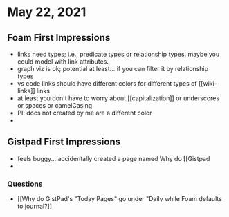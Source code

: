 # May 22, 2021

## Foam First Impressions

- links need types; i.e., predicate types or relationship types. maybe you could model with link attributes. 
- graph viz is ok; potential at least… if you can filter it by relationship types
- vs code links should have different colors for different types of [[wiki-links]] links
- at least you don't have to worry about [[capitalization]] or underscores or spaces or camelCasing
- PI: docs not created by me are a different color
- 

## Gistpad First Impressions
- feels buggy... accidentally created a page named Why do [[Gistpad
- 

### Questions
- [[Why do GistPad's "Today Pages" go under "Daily while Foam defaults to journal?]]